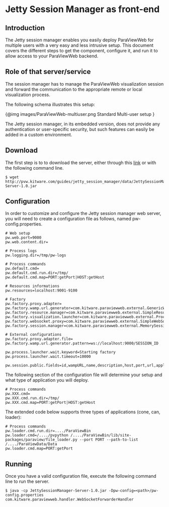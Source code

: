 # Jetty Session Manager as front-end

## Introduction

The Jetty session manager enables you easily deploy ParaViewWeb for multiple users
with a very easy and less intrusive setup. This document covers the different
steps to get the component, configure it, and run it to allow access to
your ParaViewWeb backend.

## Role of that server/service

The session manager has to manage the ParaViewWeb visualization session and
forward the communication to the appropriate remote or local visualization process.

The following schema illustrates this setup:

{@img images/ParaViewWeb-multiuser.png Standard Multi-user setup }

The Jetty session manager, in its embedded version, does not provide any
authentication or user-specific security, but such features can easily be added
in a custom environment.

## Download

The first step is to to download the server, either through this
[link](guides/jetty_session_manager/data/JettySessionManager-Server-1.0.jar)
or with the following command line.

    $ wget http://pvw.kitware.com/guides/jetty_session_manager/data/JettySessionManager-Server-1.0.jar

## Configuration

In order to customize and configure the Jetty session manager web server, you
will need to create a configuration file as follows, named pw-config.properties.

    # Web setup
    pw.web.port=9000
    pw.web.content.dir=
    
    # Process logs
    pw.logging.dir=/tmp/pw-logs
    
    # Process commands
    pw.default.cmd=
    pw.default.cmd.run.dir=/tmp/
    pw.default.cmd.map=PORT:getPort|HOST:getHost
    
    # Resources informations
    pw.resources=localhost:9001-9100
    
    # Factory
    pw.factory.proxy.adapter=
    pw.factory.wamp.url.generator=com.kitware.paraviewweb.external.GenericWampURLGenerator
    pw.factory.resource.manager=com.kitware.paraviewweb.external.SimpleResourceManager
    pw.factory.visualization.launcher=com.kitware.paraviewweb.external.ProcessLauncher
    pw.factory.websocket.proxy=com.kitware.paraviewweb.external.SimpleWebSocketProxyManager
    pw.factory.session.manager=com.kitware.paraviewweb.external.MemorySessionManager
    
    # External configurations
    pw.factory.proxy.adapter.file=
    pw.factory.wamp.url.generator.pattern=ws://localhost:9000/SESSION_ID
    
    pw.process.launcher.wait.keyword=Starting factory
    pw.process.launcher.wait.timeout=10000

    pw.session.public.fields=id,wampURL,name,description,host,port,url,application,idleTimeout,startTime

The following section of the configuration file will determine your setup and what
type of application you will deploy. 

    # Process commands
    pw.XXX.cmd=
    pw.XXX.cmd.run.dir=/tmp/
    pw.XXX.cmd.map=PORT:getPort|HOST:getHost

The extended code below supports three types of applications (cone, can, loader):

    # Process commands
    pw.loader.cmd.run.dir=..../ParaViewBin
    pw.loader.cmd=/..../pvpython /..../ParaViewBin/lib/site-packages/paraview/file_loader.py --port PORT --path-to-list /..../ParaViewData/Data
    pw.loader.cmd.map=PORT:getPort

## Running

Once you have a valid configuration file, execute the following command line to
run the server. 

    $ java -cp JettySessionManager-Server-1.0.jar -Dpw-config=<path>/pw-config.properties com.kitware.paraviewweb.handler.WebSocketForwarderHandler
